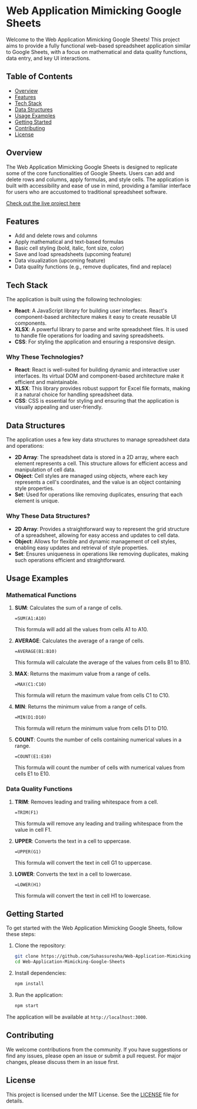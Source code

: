 # Web Application Mimicking Google Sheets

Welcome to the Web Application Mimicking Google Sheets! This project aims to provide a fully functional web-based spreadsheet application similar to Google Sheets, with a focus on mathematical and data quality functions, data entry, and key UI interactions.

## Table of Contents

- [Overview](#overview)
- [Features](#features)
- [Tech Stack](#tech-stack)
- [Data Structures](#data-structures)
- [Usage Examples](#usage-examples)
- [Getting Started](#getting-started)
- [Contributing](#contributing)
- [License](#license)

## Overview

The Web Application Mimicking Google Sheets is designed to replicate some of the core functionalities of Google Sheets. Users can add and delete rows and columns, apply formulas, and style cells. The application is built with accessibility and ease of use in mind, providing a familiar interface for users who are accustomed to traditional spreadsheet software.

[Check out the live project here](https://suhassuresha.github.io/Web-Application-Mimicking-Google-Sheets/)

## Features

- Add and delete rows and columns
- Apply mathematical and text-based formulas
- Basic cell styling (bold, italic, font size, color)
- Save and load spreadsheets (upcoming feature)
- Data visualization (upcoming feature)
- Data quality functions (e.g., remove duplicates, find and replace)

## Tech Stack

The application is built using the following technologies:

- **React**: A JavaScript library for building user interfaces. React's component-based architecture makes it easy to create reusable UI components.
- **XLSX**: A powerful library to parse and write spreadsheet files. It is used to handle file operations for loading and saving spreadsheets.
- **CSS**: For styling the application and ensuring a responsive design.

### Why These Technologies?

- **React**: React is well-suited for building dynamic and interactive user interfaces. Its virtual DOM and component-based architecture make it efficient and maintainable.
- **XLSX**: This library provides robust support for Excel file formats, making it a natural choice for handling spreadsheet data.
- **CSS**: CSS is essential for styling and ensuring that the application is visually appealing and user-friendly.

## Data Structures

The application uses a few key data structures to manage spreadsheet data and operations:

- **2D Array**: The spreadsheet data is stored in a 2D array, where each element represents a cell. This structure allows for efficient access and manipulation of cell data.
- **Object**: Cell styles are managed using objects, where each key represents a cell's coordinates, and the value is an object containing style properties.
- **Set**: Used for operations like removing duplicates, ensuring that each element is unique.

### Why These Data Structures?

- **2D Array**: Provides a straightforward way to represent the grid structure of a spreadsheet, allowing for easy access and updates to cell data.
- **Object**: Allows for flexible and dynamic management of cell styles, enabling easy updates and retrieval of style properties.
- **Set**: Ensures uniqueness in operations like removing duplicates, making such operations efficient and straightforward.

## Usage Examples

### Mathematical Functions

1. **SUM**: Calculates the sum of a range of cells.
   ```plaintext
   =SUM(A1:A10)
   ```
   This formula will add all the values from cells A1 to A10.

2. **AVERAGE**: Calculates the average of a range of cells.
   ```plaintext
   =AVERAGE(B1:B10)
   ```
   This formula will calculate the average of the values from cells B1 to B10.

3. **MAX**: Returns the maximum value from a range of cells.
   ```plaintext
   =MAX(C1:C10)
   ```
   This formula will return the maximum value from cells C1 to C10.

4. **MIN**: Returns the minimum value from a range of cells.
   ```plaintext
   =MIN(D1:D10)
   ```
   This formula will return the minimum value from cells D1 to D10.

5. **COUNT**: Counts the number of cells containing numerical values in a range.
   ```plaintext
   =COUNT(E1:E10)
   ```
   This formula will count the number of cells with numerical values from cells E1 to E10.

### Data Quality Functions

1. **TRIM**: Removes leading and trailing whitespace from a cell.
   ```plaintext
   =TRIM(F1)
   ```
   This formula will remove any leading and trailing whitespace from the value in cell F1.

2. **UPPER**: Converts the text in a cell to uppercase.
   ```plaintext
   =UPPER(G1)
   ```
   This formula will convert the text in cell G1 to uppercase.

3. **LOWER**: Converts the text in a cell to lowercase.
   ```plaintext
   =LOWER(H1)
   ```
   This formula will convert the text in cell H1 to lowercase.

## Getting Started

To get started with the Web Application Mimicking Google Sheets, follow these steps:

1. Clone the repository:
   ```bash
   git clone https://github.com/Suhassuresha/Web-Application-Mimicking-Google-Sheets.git
   cd Web-Application-Mimicking-Google-Sheets
   ```

2. Install dependencies:
   ```bash
   npm install
   ```

3. Run the application:
   ```bash
   npm start
   ```

The application will be available at `http://localhost:3000`.

## Contributing

We welcome contributions from the community. If you have suggestions or find any issues, please open an issue or submit a pull request. For major changes, please discuss them in an issue first.

## License

This project is licensed under the MIT License. See the [LICENSE](LICENSE) file for details.